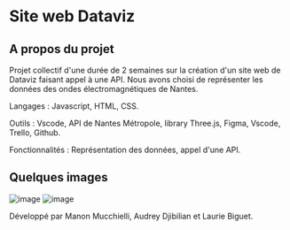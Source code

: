 # Site web Dataviz

## A propos du projet

Projet collectif d'une durée de 2 semaines sur la création d'un site web de Dataviz faisant appel à une API.
Nous avons choisi de représenter les données des ondes électromagnétiques de Nantes.

Langages : Javascript, HTML, CSS.

Outils : Vscode, API de Nantes Métropole, library Three.js, Figma, Vscode, Trello, Github.

Fonctionnalités : Représentation des données, appel d'une API.

## Quelques images 

![image](https://user-images.githubusercontent.com/115532041/216997262-643907e2-884f-4ee8-af60-861ab270bc18.png)
![image](https://user-images.githubusercontent.com/115532041/216997461-124179c7-4b44-4b13-b71b-ebca6d0efc4b.png)


Développé par Manon Mucchielli, Audrey Djibilian et Laurie Biguet.
